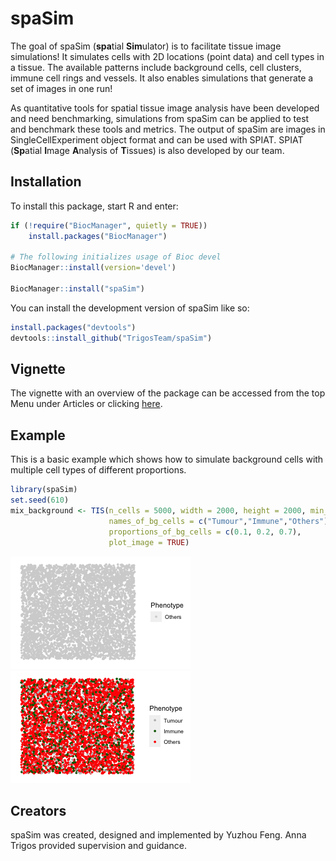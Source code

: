 
<!-- README.md is generated from README.Rmd. Please edit that file -->

# spaSim

<!-- badges: start -->
<!-- badges: end -->

The goal of spaSim (**spa**tial **Sim**ulator) is to facilitate tissue
image simulations! It simulates cells with 2D locations (point data) and
cell types in a tissue. The available patterns include background cells,
cell clusters, immune cell rings and vessels. It also enables
simulations that generate a set of images in one run!

As quantitative tools for spatial tissue image analysis have been
developed and need benchmarking, simulations from spaSim can be applied
to test and benchmark these tools and metrics. The output of spaSim are
images in SingleCellExperiment object format and can be used with SPIAT.
SPIAT (**Sp**atial **I**mage **A**nalysis of **T**issues) is also
developed by our team.

## Installation

To install this package, start R and enter:

``` r
if (!require("BiocManager", quietly = TRUE))
    install.packages("BiocManager")

# The following initializes usage of Bioc devel
BiocManager::install(version='devel')

BiocManager::install("spaSim")
```

You can install the development version of spaSim like so:

``` r
install.packages("devtools")
devtools::install_github("TrigosTeam/spaSim")
```

## Vignette

The vignette with an overview of the package can be accessed from the
top Menu under Articles or clicking
[here](https://trigosteam.github.io/spaSim/articles/vignette.html).

## Example

This is a basic example which shows how to simulate background cells
with multiple cell types of different proportions.

``` r
library(spaSim)
set.seed(610)
mix_background <- TIS(n_cells = 5000, width = 2000, height = 2000, min_d = 10,
                      names_of_bg_cells = c("Tumour","Immune","Others"),
                      proportions_of_bg_cells = c(0.1, 0.2, 0.7),
                      plot_image = TRUE)
```

![](man/figures/README-example-1.png)<!-- -->![](man/figures/README-example-2.png)<!-- -->

## Creators

spaSim was created, designed and implemented by Yuzhou Feng. Anna Trigos
provided supervision and guidance.
